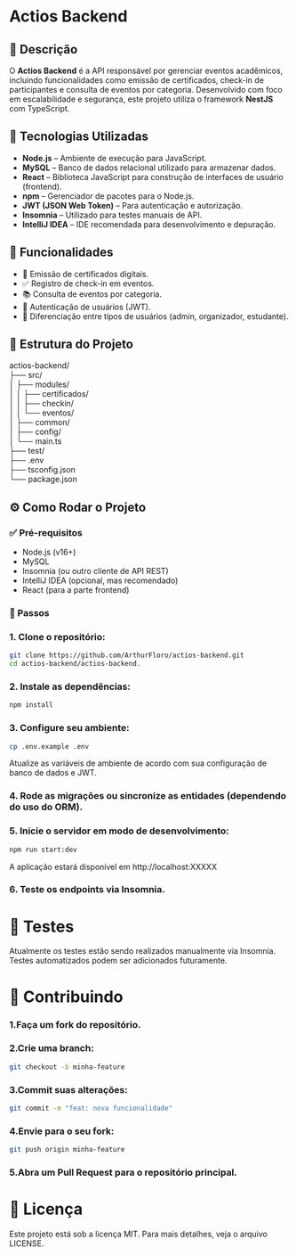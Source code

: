 # Actios Backend

## 📌 Descrição

O **Actios Backend** é a API responsável por gerenciar eventos acadêmicos, incluindo funcionalidades como emissão de certificados, check-in de participantes e consulta de eventos por categoria. Desenvolvido com foco em escalabilidade e segurança, este projeto utiliza o framework **NestJS** com TypeScript.

## 🚀 Tecnologias Utilizadas

- **Node.js** – Ambiente de execução para JavaScript.
- **MySQL** – Banco de dados relacional utilizado para armazenar dados.
- **React** – Biblioteca JavaScript para construção de interfaces de usuário (frontend).
- **npm** – Gerenciador de pacotes para o Node.js.
- **JWT (JSON Web Token)** – Para autenticação e autorização.
- **Insomnia** – Utilizado para testes manuais de API.
- **IntelliJ IDEA** – IDE recomendada para desenvolvimento e depuração.

## 🎯 Funcionalidades

- 📄 Emissão de certificados digitais.
- ✅ Registro de check-in em eventos.
- 📚 Consulta de eventos por categoria.
- 👤 Autenticação de usuários (JWT).
- 🔐 Diferenciação entre tipos de usuários (admin, organizador, estudante).

## 📁 Estrutura do Projeto
actios-backend/  
├── src/  
│ ├── modules/  
│ │ ├── certificados/  
│ │ ├── checkin/  
│ │ └── eventos/  
│ ├── common/  
│ ├── config/  
│ └── main.ts  
├── test/  
├── .env  
├── tsconfig.json  
└── package.json  

## ⚙️ Como Rodar o Projeto

### ✅ Pré-requisitos

- Node.js (v16+)
- MySQL
- Insomnia (ou outro cliente de API REST)
- IntelliJ IDEA (opcional, mas recomendado)
- React (para a parte frontend)

### 🔧 Passos

### 1. Clone o repositório:

   ```bash
   git clone https://github.com/ArthurFloro/actios-backend.git
   cd actios-backend/actios-backend.
````
### 2. Instale as dependências:
```bash
npm install
```
### 3. Configure seu ambiente:
``` bash
cp .env.example .env
```
Atualize as variáveis de ambiente de acordo com sua configuração de banco de dados e JWT.
### 4. Rode as migrações ou sincronize as entidades (dependendo do uso do ORM).
### 5. Inicie o servidor em modo de desenvolvimento:
```bash
npm run start:dev
```
A aplicação estará disponível em http://localhost:XXXXX
### 6. Teste os endpoints via Insomnia.

# 🧪 Testes
Atualmente os testes estão sendo realizados manualmente via Insomnia. Testes automatizados podem ser adicionados futuramente.

# 🤝 Contribuindo
### 1.Faça um fork do repositório.

### 2.Crie uma branch:
``` bash
git checkout -b minha-feature
```

### 3.Commit suas alterações:
``` bash
git commit -m "feat: nova funcionalidade"
```

### 4.Envie para o seu fork:
``` bash
git push origin minha-feature
```

### 5.Abra um Pull Request para o repositório principal.

# 📝 Licença
Este projeto está sob a licença MIT. Para mais detalhes, veja o arquivo LICENSE.











